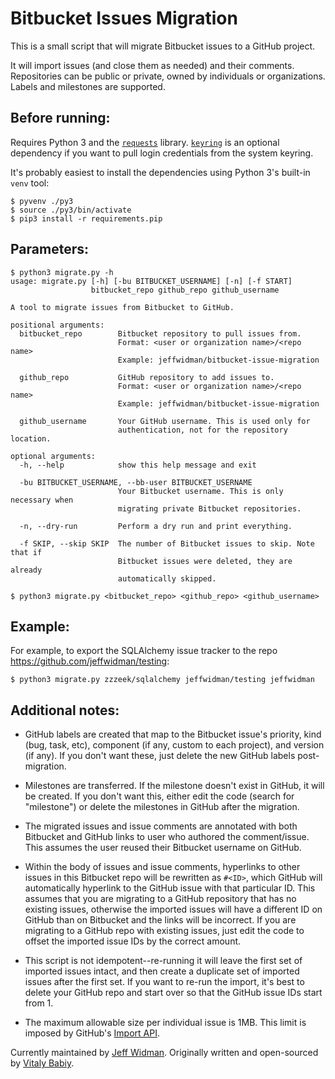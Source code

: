 # Bitbucket Issues Migration

This is a small script that will migrate Bitbucket issues to a GitHub project.

It will import issues (and close them as needed) and their comments.
Repositories can be public or private, owned by individuals or organizations.
Labels and milestones are supported.

## Before running:

Requires Python 3 and the [`requests`](http://requests.readthedocs.org/) library.
[`keyring`](https://pypi.python.org/pypi/keyring) is an optional
dependency if you want to pull login credentials from the system keyring.

It's probably easiest to install the dependencies using Python 3's built-in
`venv` tool:

    $ pyvenv ./py3
    $ source ./py3/bin/activate
    $ pip3 install -r requirements.pip

## Parameters:

    $ python3 migrate.py -h
    usage: migrate.py [-h] [-bu BITBUCKET_USERNAME] [-n] [-f START]
                      bitbucket_repo github_repo github_username

    A tool to migrate issues from Bitbucket to GitHub.

    positional arguments:
      bitbucket_repo        Bitbucket repository to pull issues from.
                            Format: <user or organization name>/<repo name>
                            Example: jeffwidman/bitbucket-issue-migration

      github_repo           GitHub repository to add issues to.
                            Format: <user or organization name>/<repo name>
                            Example: jeffwidman/bitbucket-issue-migration

      github_username       Your GitHub username. This is used only for
                            authentication, not for the repository location.

    optional arguments:
      -h, --help            show this help message and exit

      -bu BITBUCKET_USERNAME, --bb-user BITBUCKET_USERNAME
                            Your Bitbucket username. This is only necessary when
                            migrating private Bitbucket repositories.

      -n, --dry-run         Perform a dry run and print everything.

      -f SKIP, --skip SKIP  The number of Bitbucket issues to skip. Note that if
                            Bitbucket issues were deleted, they are already
                            automatically skipped.

    $ python3 migrate.py <bitbucket_repo> <github_repo> <github_username>

## Example:

For example, to export the SQLAlchemy issue tracker to the repo https://github.com/jeffwidman/testing:

    $ python3 migrate.py zzzeek/sqlalchemy jeffwidman/testing jeffwidman

## Additional notes:

* GitHub labels are created that map to the Bitbucket issue's priority, kind
(bug, task, etc), component (if any, custom to each project), and version (if
any). If you don't want these, just delete the new GitHub labels post-migration.

* Milestones are transferred. If the milestone doesn't exist in GitHub, it will
be created. If you don't want this, either edit the code (search for "milestone")
or delete the milestones in GitHub after the migration.

* The migrated issues and issue comments are annotated with both Bitbucket and
GitHub links to user who authored the comment/issue. This assumes the user
reused their Bitbucket username on GitHub.

* Within the body of issues and issue comments, hyperlinks to other issues
in this Bitbucket repo will be rewritten as `#<ID>`, which GitHub will
automatically hyperlink to the GitHub issue with that particular ID. This
assumes that you are migrating to a GitHub repository that has no existing
issues, otherwise the imported issues will have a different ID on GitHub than
on Bitbucket and the links will be incorrect. If you are migrating to a GitHub
repo with existing issues, just edit the code to offset the imported issue IDs
by the correct amount.

* This script is not idempotent--re-running it will leave the first set of
imported issues intact, and then create a duplicate set of imported issues after
the first set. If you want to re-run the import, it's best to delete your GitHub
repo and start over so that the GitHub issue IDs start from 1.

* The maximum allowable size per individual issue is 1MB. This limit is
imposed by GitHub's
[Import API](https://gist.github.com/jonmagic/5282384165e0f86ef105).



Currently maintained by [Jeff Widman](http://www.jeffwidman.com/).
Originally written and open-sourced by [Vitaly Babiy](https://github.com/vbabiy).
